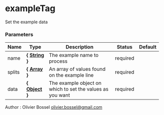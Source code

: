# exampleTag

Set the example data

### Parameters

| Name   | Type                                                                                                   | Description                                               | Status   | Default |
| ------ | ------------------------------------------------------------------------------------------------------ | --------------------------------------------------------- | -------- | ------- |
| name   | **{ [String](https://developer.mozilla.org/fr/docs/Web/JavaScript/Reference/Objets_globaux/String) }** | The example name to process                               | required |
| splits | **{ [Array](https://developer.mozilla.org/fr/docs/Web/JavaScript/Reference/Objets_globaux/Array) }**   | An array of values found on the example line              | required |
| data   | **{ [Object](https://developer.mozilla.org/fr/docs/Web/JavaScript/Reference/Objets_globaux/Object) }** | The example object on which to set the values as you want | required |

Author : Olivier Bossel [olivier.bossel@gmail.com](mailto:olivier.bossel@gmail.com)

